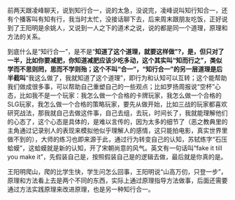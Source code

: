 前两天跟凌峰聊天，说到知行合一，说的太急，没说完，凌峰说叫知行知合一，还有个播客叫有知有行，我当时太忙，没接话聊下去，后来周末跟朋友吃饭，正好说到了王阳明是余姚人，又说到一人之下的道术之说，说的都是同一个道理，原理和方法的关系。

到底什么是“知行合一”，是不是“**知道了这个道理，就要这样做”?，是，但只对了一半，**比如你要减肥，你知道减肥应该少吃多动，这个其实叫“知而行之**”，类似学而不思则罔，思而不学则殆；这个不叫“合一”，“知行合一”的另一层道理是后半截叫**“我这么做了，我就知道了这个道理”，即行为和认知可以互转；这个能帮助我们做成很多事，可以帮助自己重塑自己的一些观点；比如罗扬周报说“空杯”心态，比如我不是一个玩家：我怎么做一个合格的卡牌玩家，我怎么做一个合格的SLG玩家，我怎么做一个合格的策略玩家，要先从做开始，比如三战的玩家都喜欢研究战法，那我就自己去做这件事，自己去组，去玩，时间长了，我就能理解他们的心态了，这个心态是具体的，是难以言传的，因为太多的细节了（恶之教典里的主角通过记录别人的表现来模拟他似乎理解人的感情，这只能拍电影，真实世界里做不到的），大师的练习也即来源于此，通过行为转变自己的认知，苏轼练字“石压蛤蟆”，这蛤蟆就是新的认知，开了宋朝尚意的风气。英文有一句话叫“fake it till you make it”，先假装自己是，按照假装自己是的逻辑去做，最后就是你真的是。

王阳明爬山，爬的比学生快，学生问怎么回事，王阳明说“山高万仞，只登一步”，原理和方法看上去是两个不同的东西，实际上通过原理指导方法做事，后面还需要通过方法实践原理来改进原理，也是另一种知行合一。